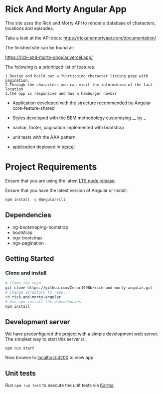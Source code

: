 # Rick And Morty Angular App

This site uses the Rick and Morty API to render a database of characters, locations and episodes.

Take a look at the API docs: https://rickandmortyapi.com/documentation/

The finished site can be found at:

https://rick-and-morty-angular.vercel.app/

The following is a prioritized list of features.

    1.Design and build out a functioning character listing page with pagination.
    2.Through the characters you can visit the information of the last location
    3.The app is responsive and has a hamburger navbar
    

- Application developed with the structure recommended by Angular core-feature-shared

- Styles developed with the BEM methodology customizing __ by _

- navbar, footer, pagination implemented with bootstrap

- unit tests with the AAA pattern

- application deployed in [Vercel](https://vercel.com)

# Project Requirements

Ensure that you are using the latest [LTS node release](https://nodejs.org/es/).

Ensure that you have the latest version of Angular or Install:

```bash
npm install -g @angular/cli
```

## Dependencies

- ng-bootstrap/ng-bootstrap
- bootstrap
- ngx-bootstrap
- ngx-pagination

## Getting Started
### Clone and install

```bash
# Clone the repo.
git clone https://github.com/Cesar1998b/rick-and-morty-angular.git
# Change directory to repo.
cd rick-and-morty-angular 
# Use npm install the dependencies.
npm install
```

## Development server
We have preconfigured the project with a simple development web server. The simplest way to start this server is:

```npm
npm run start
```
Now browse to [localhost:4200](https://localhost:4200) to view app.

## Unit tests

Run `npm run test` to execute the unit tests via [Karma](https://karma-runner.github.io).
